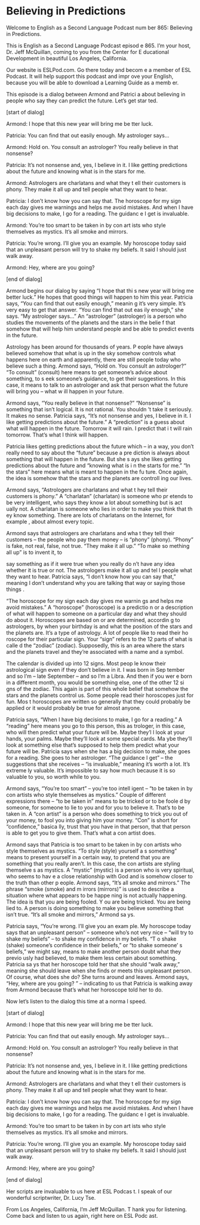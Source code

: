# Believing in Predictions

Welcome to English as a Second Language Podcast num ber 865: Believing in Predictions.

This is English as a Second Language Podcast episod e 865. I’m your host, Dr. Jeff McQuillan, coming to you from the Center for E ducational Development in beautiful Los Angeles, California.

Our website is ESLPod.com. Go there today and becom e a member of ESL Podcast. It will help support this podcast and impr ove your English, because you will be able to download a Learning Guide as a memb er.

This episode is a dialog between Armond and Patrici a about believing in people who say they can predict the future. Let’s get star ted.

[start of dialog]

Armond:  I hope that this new year will bring me be tter luck.

Patricia:  You can find that out easily enough.  My  astrologer says...

Armond:  Hold on.  You consult an astrologer?  You really believe in that nonsense?

Patricia:  It’s not nonsense and, yes, I believe in  it.  I like getting predictions about the future and knowing what is in the stars for me.

Armond:  Astrologers are charlatans and what they t ell their customers is phony. They make it all up and tell people what they want to hear.

Patricia:  I don’t know how you can say that.  The horoscope for my sign each day gives me warnings and helps me avoid mistakes.  And when I have big decisions to make, I go for a reading.  The guidanc e I get is invaluable.

Armond:  You’re too smart to be taken in by con art ists who style themselves as mystics.  It’s all smoke and mirrors.

Patricia:  You’re wrong.  I’ll give you an example.   My horoscope today said that an unpleasant person will try to shake my beliefs.  It said I should just walk away.

Armond:  Hey, where are you going?

 [end of dialog]

Armond begins our dialog by saying “I hope that thi s new year will bring me better luck.” He hopes that good things will happen  to him this year. Patricia says, “You can find that out easily enough,” meanin g it’s very simple. It’s very easy to get that answer. “You can find that out eas ily enough,” she says. “My astrologer says…” An “astrologer” (astrologer) is a  person who studies the movements of the planets and the stars in the belie f that somehow that will help him understand people and be able to predict events  in the future.

Astrology has been around for thousands of years. P eople have always believed somehow that what is up in the sky somehow controls  what happens here on earth and apparently, there are still people today who believe such a thing. Armond says, “Hold on. You consult an astrologer?” “To consult” (consult) here means to get someone’s advice about something, to s eek someone’s guidance, to get their suggestions. In this case, it means to  talk to an astrologer and ask that person what the future will bring you – what w ill happen in your future.

Armond says, “You really believe in that nonsense?”  “Nonsense” is something that isn’t logical. It is not rational. You shouldn ’t take it seriously. It makes no sense. Patricia says, “It’s not nonsense and yes, I  believe in it. I like getting predictions about the future.” A “prediction” is a guess about what will happen in the future. Tomorrow it will rain. I predict that i t will rain tomorrow. That’s what I think will happen.

Patricia likes getting predictions about the future  which – in a way, you don’t really need to say about the “future” because a pre diction is always about something that will happen in the future. But she s ays she likes getting predictions about the future and “knowing what is i n the starts for me.” “In the stars” here means what is meant to happen in the fu ture. Once again, the idea is somehow that the stars and the planets are controll ing our lives.

Armond says, “Astrologers are charlatans and what t hey tell their customers is phony.” A “charlatan” (charlatan) is someone who pr etends to be very intelligent, who says they know a lot about something but is act ually not. A charlatan is someone who lies in order to make you think that th ey know something. There are lots of charlatans on the Internet, for example , about almost every topic.

Armond says that astrologers are charlatans and wha t they tell their customers – the people who pay them money – is “phony” (phony).  “Phony” is fake, not real, false, not true. “They make it all up.” “To make so mething all up” is to invent it, to

say something as if it were true when you really do n’t have any idea whether it is true or not. The astrologers make it all up and tel l people what they want to hear. Patricia says, “I don’t know how you can say that,”  meaning I don’t understand why you are talking that way or saying those things .

“The horoscope for my sign each day gives me warnin gs and helps me avoid mistakes.” A “horoscope” (horoscope) is a predictio n or a description of what will happen to someone on a particular day and what they  should do about it. Horoscopes are based on or are determined, accordin g to astrologers, by when your birthday is and what the position of the stars  and the planets are. It’s a type of astrology. A lot of people like to read their ho roscope for their particular sign. Your “sign” refers to the 12 parts of what is calle d the “zodiac” (zodiac). Supposedly, this is an area where the stars and the  planets travel and they’re associated with a name and a symbol.

The calendar is divided up into 12 signs. Most peop le know their astrological sign even if they don’t believe in it. I was born in Sep tember and so I’m – late September – and so I’m a Libra. And then if you wer e born in a different month, you would be something else, one of the other 12 si gns of the zodiac. This again is part of this whole belief that somehow the stars  and the planets control us. Some people read their horoscopes just for fun. Mos t horoscopes are written so generally that they could probably be applied or it  would probably be true for almost anyone.

Patricia says, “When I have big decisions to make, I go for a reading.” A “reading” here means you go to this person, this as trologer, in this case, who will then predict what your future will be. Maybe they’l l look at your hands, your palms. Maybe they’ll look at some special cards. Ma ybe they’ll look at something else that’s supposed to help them predict what your  future will be. Patricia says when she has a big decision to make, she goes for a  reading. She goes to her astrologer. “The guidance I get” – the suggestions that she receives – “is invaluable,” meaning it’s worth a lot. It’s extreme ly valuable. It’s impossible to say how much because it is so valuable to you, so worth while to you.

Armond says, “You’re too smart” – you’re too intell igent – “to be taken in by con artists who style themselves as mystics.” Couple of  different expressions there – “to be taken in” means to be tricked or to be foole d by someone, for someone to lie to you and for you to believe it. That’s to be taken in. A “con artist” is a person who does something to trick you out of your money, to fool you into giving him your money. “Con” is short for “confidence,” basica lly, trust that you have in that person, that that person is able to get you to give  them. That’s what a con artist does.

 Armond says that Patricia is too smart to be taken in by con artists who style themselves as mystics. “To style (style) yourself a s something” means to present yourself in a certain way, to pretend that you are something that you really aren’t. In this case, the con artists are styling themselve s as mystics. A “mystic” (mystic) is a person who is very spiritual, who seems to hav e a close relationship with God and is somehow closer to the truth than other p eople. Armond says, “It’s all smoke and mirrors.” The phrase “smoke (smoke) and m irrors (mirrors)” is used to describe a situation where what appears to be happe ning is not actually happening. The idea is that you are being fooled. Y ou are being tricked. You are being lied to. A person is doing something to make you believe something that isn’t true. “It’s all smoke and mirrors,” Armond sa ys.

Patricia says, “You’re wrong. I’ll give you an exam ple. My horoscope today says that an unpleasant person” – someone who’s not very  nice – “will try to shake my beliefs” – to shake my confidence in my beliefs. “T o shake (shake) someone’s confidence in their beliefs,” or “to shake someone’ s beliefs,” we might say, means to make another person doubt what they previo usly had believed, to make them less certain about something. Patricia sa ys that her horoscope told her that she should “walk away,” meaning she should  leave when she finds or meets this unpleasant person. Of course, what does she do? She turns around and leaves. Armond says, “Hey, where are you going? ” – indicating to us that Patricia is walking away from Armond because that’s  what her horoscope told her to do.

Now let’s listen to the dialog this time at a norma l speed.

[start of dialog]

Armond:  I hope that this new year will bring me be tter luck.

Patricia:  You can find that out easily enough.  My  astrologer says...

Armond:  Hold on.  You consult an astrologer?  You really believe in that nonsense?

Patricia:  It’s not nonsense and, yes, I believe in  it.  I like getting predictions about the future and knowing what is in the stars for me.

Armond:  Astrologers are charlatans and what they t ell their customers is phony. They make it all up and tell people what they want to hear.

Patricia:  I don’t know how you can say that.  The horoscope for my sign each day gives me warnings and helps me avoid mistakes.  And when I have big decisions to make, I go for a reading.  The guidanc e I get is invaluable.

Armond:  You’re too smart to be taken in by con art ists who style themselves as mystics.  It’s all smoke and mirrors.

Patricia:  You’re wrong.  I’ll give you an example.   My horoscope today said that an unpleasant person will try to shake my beliefs.  It said I should just walk away.

Armond:  Hey, where are you going?

[end of dialog]

Her scripts are invaluable to us here at ESL Podcas t. I speak of our wonderful scriptwriter, Dr. Lucy Tse.

From Los Angeles, California, I’m Jeff McQuillan. T hank you for listening. Come back and listen to us again, right here on ESL Podc ast.



